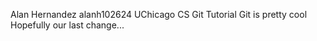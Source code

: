 Alan Hernandez alanh102624
UChicago CS Git Tutorial
Git is pretty cool
Hopefully our last change...
